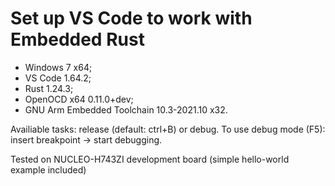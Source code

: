 # Set up VS Code to work with Embedded Rust

- Windows 7 x64;
- VS Code 1.64.2;
- Rust 1.24.3;
- OpenOCD x64 0.11.0+dev;
- GNU Arm Embedded Toolchain 10.3-2021.10 x32.

Availiable tasks: release (default: ctrl+B) or debug.
To use debug mode (F5): insert breakpoint -> start debugging.

Tested on NUCLEO-H743ZI development board (simple hello-world example included)
